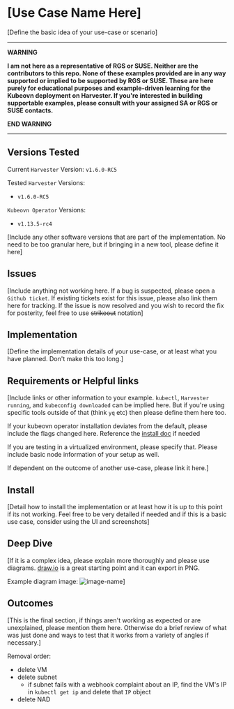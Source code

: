# [Use Case Name Here]

[Define the basic idea of your use-case or scenario]

---
**WARNING** 

**I am not here as a representative of RGS or SUSE. Neither are the contributors to this repo.
None of these examples provided are in any way supported or implied to be supported by RGS or SUSE. These are here purely for educational purposes and example-driven learning for the Kubeovn deployment on Harvester. If you're interested in building supportable examples, please consult with your assigned SA or RGS or SUSE contacts.**

**END WARNING**

---

## Versions Tested

Current `Harvester` Version: `v1.6.0-RC5`

Tested `Harvester` Versions: 
* `v1.6.0-RC5`

`Kubeovn Operator` Versions: 
* `v1.13.5-rc4`

[Include any other software versions that are part of the implementation. No need to be too granular here, but if bringing in a new tool, please define it here]

## Issues

[Include anything not working here. If a bug is suspected, please open a `Github ticket`.  If existing tickets exist for this issue, please also link them here for tracking. If the issue is now resolved and you wish to record the fix for posterity, feel free to use ~~strikeout~~ notation]

## Implementation

[Define the implementation details of your use-case, or at least what you have planned. Don't make this too long.]

## Requirements or Helpful links

[Include links or other information to your example.
`kubectl`, `Harvester running`, and `kubeconfig downloaded` can be implied here. But if you're using specific tools outside of that (think `yq` etc) then please define them here too.

If your kubeovn operator installation deviates from the default, please include the flags changed here. Reference the [install doc](./00_kubeovn_install/README.md) if needed

If you are testing in a virtualized environment, please specify that. Please include basic node information of your setup as well.

If dependent on the outcome of another use-case, please link it here.]

## Install

[Detail how to install the implementation or at least how it is up to this point if its not working. Feel free to be very detailed if needed and if this is a basic use case, consider using the UI and screenshots]

## Deep Dive

[If it is a complex idea, please explain more thoroughly and please use diagrams. [draw.io](https://draw.io) is a great starting point and it can export in PNG.

Example diagram image:
![image-name](./image/location.png)]

## Outcomes

[This is the final section, if things aren't working as expected or are unexplained, please mention them here. Otherwise do a brief review of what was just done and ways to test that it works from a variety of angles if necessary.]

Removal order:
* delete VM
* delete subnet
    * if subnet fails with a webhook complaint about an IP, find the VM's IP in `kubectl get ip` and delete that `IP` object
* delete NAD